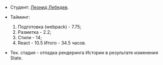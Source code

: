 * Студент: [Леонид Лебедев](https://github.com/leo-leb).

* Тайминг:
	1. Подготовка (webpack) - 7.75;
	2. Разметка - 2.2;
	3. Стили - 14;
	4. React - 10.5
	Итого - 34.5 часов.

* Тек. стадия - отладка рендеринга Истории в результате изменения State.
